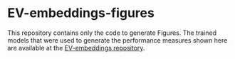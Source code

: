 # EV-embeddings-figures

This repository contains only the code to generate Figures.
The trained models that were used to generate the performance measures shown here are available at the [EV-embeddings repository](https://github.com/erckert/EV-embeddings).
